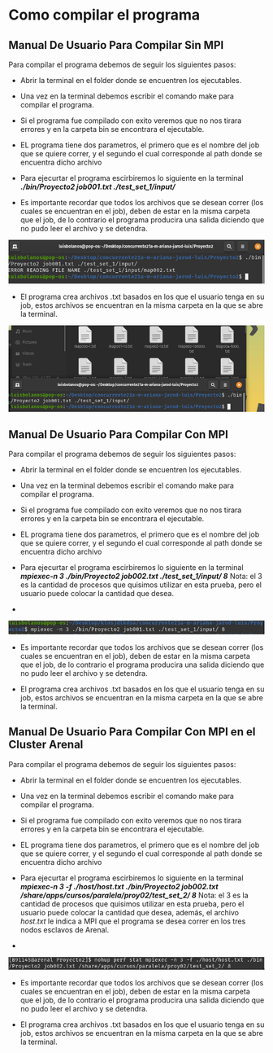 # Como compilar el programa

## Manual De Usuario Para Compilar Sin MPI

Para compilar el programa debemos de seguir los siguientes pasos:

* Abrir la terminal en el folder donde se encuentren los ejecutables.

* Una vez en la terminal debemos escribir el comando make para compilar el programa.

* Si el programa fue compilado con exito veremos que no nos tirara errores y en la carpeta bin se encontrara el ejecutable.

* EL programa tiene dos parametros, el primero que es el nombre del job que se quiere correr, y el segundo el cual corresponde al path donde se encuentra dicho archivo

* Para ejecurtar el programa escirbiremos lo siguiente en la terminal ***./bin/Proyecto2 job001.txt ./test_set_1/input/***

* Es importante recordar que todos los archivos que se desean correr (los cuales se encuentran en el job), deben de estar en la misma carpeta que el job, de lo contrario el programa producira una salida diciendo que no pudo leer el archivo y se detendra.

![image info](images/Ejemplo_de_salida.PNG)

* El programa crea archivos .txt basados en los que el usuario tenga en su job, estos archivos se encuentran en la misma carpeta en la que se abre la terminal.

![image info](images/Ejemplo_de_salida_exitosa.PNG)


## Manual De Usuario Para Compilar Con MPI
Para compilar el programa debemos de seguir los siguientes pasos:

* Abrir la terminal en el folder donde se encuentren los ejecutables.

* Una vez en la terminal debemos escribir el comando make para compilar el programa.

* Si el programa fue compilado con exito veremos que no nos tirara errores y en la carpeta bin se encontrara el ejecutable.

* EL programa tiene dos parametros, el primero que es el nombre del job que se quiere correr, y el segundo el cual corresponde al path donde se encuentra dicho archivo

* Para ejecurtar el programa escirbiremos lo siguiente en la terminal ***mpiexec-n 3 ./bin/Proyecto2 job002.txt ./test_set_1/input/ 8*** Nota: el 3 es la cantidad de procesos que quisimos utilizar en esta prueba, pero el usuario puede colocar la cantidad que desea.
* 
![image info](images/Compilar_Normal.png)

* Es importante recordar que todos los archivos que se desean correr (los cuales se encuentran en el job), deben de estar en la misma carpeta que el job, de lo contrario el programa producira una salida diciendo que no pudo leer el archivo y se detendra.

* El programa crea archivos .txt basados en los que el usuario tenga en su job, estos archivos se encuentran en la misma carpeta en la que se abre la terminal.

## Manual De Usuario Para Compilar Con MPI en el Cluster Arenal
Para compilar el programa debemos de seguir los siguientes pasos:

* Abrir la terminal en el folder donde se encuentren los ejecutables.

* Una vez en la terminal debemos escribir el comando make para compilar el programa.

* Si el programa fue compilado con exito veremos que no nos tirara errores y en la carpeta bin se encontrara el ejecutable.

* EL programa tiene dos parametros, el primero que es el nombre del job que se quiere correr, y el segundo el cual corresponde al path donde se encuentra dicho archivo

* Para ejecurtar el programa escirbiremos lo siguiente en la terminal ***mpiexec-n 3 -f ./host/host.txt ./bin/Proyecto2 job002.txt /share/apps/cursos/paralela/proy02/test_set_2/ 8*** Nota: el 3 es la cantidad de procesos que quisimos utilizar en esta prueba, pero el usuario puede colocar la cantidad que desea, además, el archivo *host.txt* le indica a MPI que el programa se desea correr en los tres nodos esclavos de Arenal.
* 
![image info](images/Compilar_Arenal.png)

* Es importante recordar que todos los archivos que se desean correr (los cuales se encuentran en el job), deben de estar en la misma carpeta que el job, de lo contrario el programa producira una salida diciendo que no pudo leer el archivo y se detendra.

* El programa crea archivos .txt basados en los que el usuario tenga en su job, estos archivos se encuentran en la misma carpeta en la que se abre la terminal.